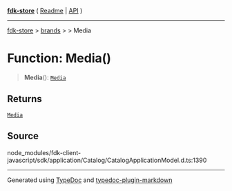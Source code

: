 [**fdk-store**](../../../README.md) ( [Readme](../../../README.md) \| [API](../../../API.md) )

---

[fdk-store](../../../API.md) > [brands](../../README.md) > [<internal>](../README.md) > Media

# Function: Media()

> **Media**(): [`Media`](../type-aliases/type-alias.Media.md)

## Returns

[`Media`](../type-aliases/type-alias.Media.md)

## Source

node_modules/fdk-client-javascript/sdk/application/Catalog/CatalogApplicationModel.d.ts:1390

---

Generated using [TypeDoc](https://typedoc.org/) and [typedoc-plugin-markdown](https://www.npmjs.com/package/typedoc-plugin-markdown)
